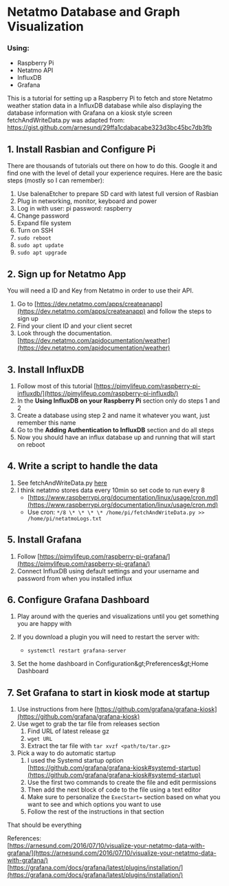 # Netatmo Database and Graph Visualization

### Using:

- Raspberry Pi
- Netatmo API
- InfluxDB
- Grafana  

This is a tutorial for setting up a Raspberry Pi to fetch and store Netatmo weather station data in a InfluxDB database while also displaying the database information with Grafana on a kiosk style screen  
fetchAndWriteData.py was adapted from: https://gist.github.com/arnesund/29ffa1cdabacabe323d3bc45bc7db3fb

## 1. Install Rasbian and Configure Pi

There are thousands of tutorials out there on how to do this. Google it and find one with the level of detail your experience requires. Here are the basic steps (mostly so I can remember):

1. Use balenaEtcher to prepare SD card with latest full version of Rasbian
2. Plug in networking, monitor, keyboard and power
3. Log in with user: pi password: raspberry
4. Change password
5. Expand file system
6. Turn on SSH  
7. ```sudo reboot```  
8. ```sudo apt update```  
9. ```sudo apt upgrade```  


## 2. Sign up for Netatmo App

You will need a ID and Key from Netatmo in order to use their API.

1. Go to [https://dev.netatmo.com/apps/createanapp](https://dev.netatmo.com/apps/createanapp) and follow the steps to sign up
2. Find your client ID and your client secret
3. Look through the documentation. [https://dev.netatmo.com/apidocumentation/weather](https://dev.netatmo.com/apidocumentation/weather)

## 3. Install InfluxDB

1. Follow most of this tutorial [https://pimylifeup.com/raspberry-pi-influxdb/](https://pimylifeup.com/raspberry-pi-influxdb/)
2. In the **Using InfluxDB on your Raspberry Pi** section only do steps 1 and 2
  1. Create a database using step 2 and name it whatever you want, just remember this name
3. Go to the **Adding Authentication to InfluxDB** section and do all steps
4. Now you should have an influx database up and running that will start on reboot

## 4. Write a script to handle the data

1. See fetchAndWriteData.py [here](https://github.com/ScottEgan/NetatmoDataGather)
2. I think netatmo stores data every 10min so set code to run every 8
   - [https://www.raspberrypi.org/documentation/linux/usage/cron.md](https://www.raspberrypi.org/documentation/linux/usage/cron.md)
   - Use cron: ```*/8 \* \* \* \* /home/pi/fetchAndWriteData.py >> /home/pi/netatmoLogs.txt```
  
## 5. Install Grafana

1. Follow [https://pimylifeup.com/raspberry-pi-grafana/](https://pimylifeup.com/raspberry-pi-grafana/)
2. Connect InfluxDB using default settings and your username and password from when you installed influx

## 6. Configure Grafana Dashboard

1. Play around with the queries and visualizations until you get something you are happy with
2. If you download a plugin you will need to restart the server with:

   - ```systemctl restart grafana-server```

1. Set the home dashboard in Configuration\&gt;Preferences\&gt;Home Dashboard

## 7. Set Grafana to start in kiosk mode at startup

1. Use instructions from here [https://github.com/grafana/grafana-kiosk](https://github.com/grafana/grafana-kiosk)
2. Use wget to grab the tar file from releases section  
   1. Find URL of latest release gz  
   2. ```wget URL```  
   3. Extract the tar file with ```tar xvzf <path/to/tar.gz>```  
2. Pick a way to do automatic startup
   1. I used the Systemd startup option [https://github.com/grafana/grafana-kiosk#systemd-startup](https://github.com/grafana/grafana-kiosk#systemd-startup)
   2. Use the first two commands to create the file and edit permissions
   3. Then add the next block of code to the file using a text editor
     1. Make sure to personalize the ```ExecStart=``` section based on what you want to see and which options you want to use
   4. Follow the rest of the instructions in that section

That should be everything

References:  
[https://arnesund.com/2016/07/10/visualize-your-netatmo-data-with-grafana/](https://arnesund.com/2016/07/10/visualize-your-netatmo-data-with-grafana/)  
[https://grafana.com/docs/grafana/latest/plugins/installation/](https://grafana.com/docs/grafana/latest/plugins/installation/)
